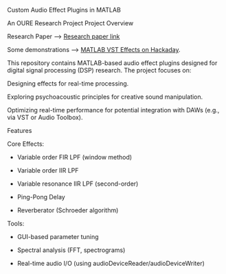 Custom Audio Effect Plugins in MATLAB

An OURE Research Project
Project Overview

Research Paper --> [Research paper link](https://www.researchgate.net/publication/390740582_Developing_Custom_MATLAB_Functions_for_Real-Time_Audio_Effects_Processing)

Some demonstrations --> [MATLAB VST Effects on Hackaday](https://hackaday.io/project/202844-matlab-vst-effects). 

This repository contains MATLAB-based audio effect plugins designed for digital signal processing (DSP) research. The project focuses on:

Designing effects for real-time processing.

Exploring psychoacoustic principles for creative sound manipulation.

Optimizing real-time performance for potential integration with DAWs (e.g., via VST or Audio Toolbox).

Features

Core Effects:

- Variable order FIR LPF (window method)
    
- Variable order IIR LPF

- Variable resonance IIR LPF (second-order)

- Ping-Pong Delay 

- Reverberator (Schroeder algorithm)

Tools:

- GUI-based parameter tuning

- Spectral analysis (FFT, spectrograms)

- Real-time audio I/O (using audioDeviceReader/audioDeviceWriter)

